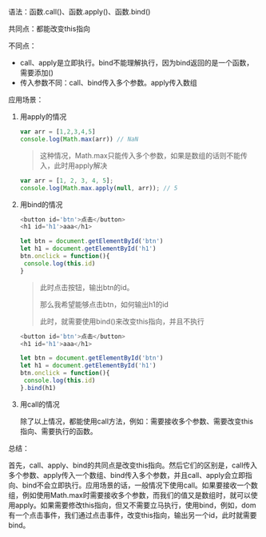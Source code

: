 语法：函数.call()、函数.apply()、函数.bind()

共同点：都能改变this指向

不同点：

- call、apply是立即执行。bind不能理解执行，因为bind返回的是一个函数，需要添加()
- 传入参数不同：call、bind传入多个参数。apply传入数组

应用场景：

1. 用apply的情况

   ```js
   var arr = [1,2,3,4,5]
   console.log(Math.max(arr)) // NaN
   ```

   > 这种情况，Math.max只能传入多个参数，如果是数组的话则不能传入，此时用apply解决

   ```js
   var arr = [1, 2, 3, 4, 5];
   console.log(Math.max.apply(null, arr)); // 5
   ```

2. 用bind的情况

   ```js
   <button id='btn'>点击</button>
   <h1 id='h1'>aaa</h1>
   
   let btn = document.getElementById('btn')
   let h1 = document.getElementById('h1')
   btn.onclick = function(){
   	console.log(this.id)
   }
   ```

   > 此时点击按钮，输出btn的id。
   >
   > 那么我希望能够点击btn，如何输出h1的id
   >
   > 此时，就需要使用bind()来改变this指向，并且不执行

   ```js
   <button id='btn'>点击</button>
   <h1 id='h1'>aaa</h1>
   
   let btn = document.getElementById('btn')
   let h1 = document.getElementById('h1')
   btn.onclick = function(){
   	console.log(this.id)
   }.bind(h1)
   ```

3. 用call的情况

   除了以上情况，都能使用call方法，例如：需要接收多个参数、需要改变this指向、需要执行的函数。

总结：

首先，call、apply、bind的共同点是改变this指向。然后它们的区别是，call传入多个参数、apply传入一个数组、bind传入多个参数，并且call、apply会立即指向、bind不会立即执行。应用场景的话，一般情况下使用call。如果要接收一个数组，例如使用Math.max时需要接收多个参数，而我们的值又是数组时，就可以使用apply。如果需要修改this指向，但又不需要立马执行，使用bind，例如，dom有一个点击事件，我们通过点击事件，改变this指向，输出另一个id，此时就需要bind。
